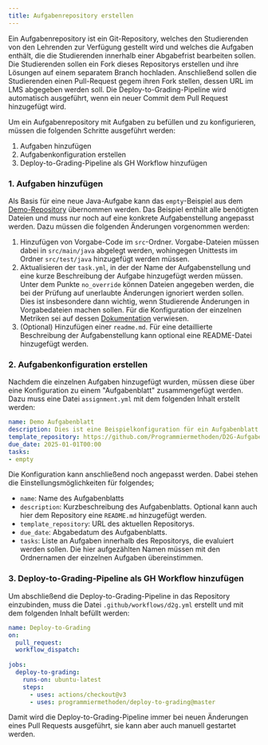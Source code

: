 ```yaml
---
title: Aufgabenrepository erstellen
---
```


Ein Aufgabenrepository ist ein Git-Repository, welches den Studierenden von den Lehrenden zur Verfügung gestellt wird und welches die Aufgaben enthält, die die Studierenden innerhalb einer Abgabefrist bearbeiten sollen. Die Studierenden sollen ein Fork dieses Repositorys erstellen und ihre Lösungen auf einem separatem Branch hochladen. Anschließend sollen die Studierenden einen Pull-Request gegem ihren Fork stellen, dessen URL im LMS abgegeben werden soll. Die Deploy-to-Grading-Pipeline wird automatisch ausgeführt, wenn ein neuer Commit dem Pull Request hinzugefügt wird.

Um ein Aufgabenrepository mit Aufgaben zu befüllen und zu konfigurieren, müssen die folgenden Schritte ausgeführt werden:

1. Aufgaben hinzufügen
2. Aufgabenkonfiguration erstellen
3. Deploy-to-Grading-Pipeline als GH Workflow hinzufügen

### 1. Aufgaben hinzufügen

Als Basis für eine neue Java-Aufgabe kann das `empty`-Beispiel aus dem [Demo-Repository](https://github.com/Programmiermethoden/D2G-Aufgaben-Demo) übernommen werden. Das Beispiel enthält alle benötigten Dateien und muss nur noch auf eine konkrete Aufgabenstellung angepasst werden. Dazu müssen die folgenden Änderungen vorgenommen werden:

1. Hinzufügen von Vorgabe-Code im `src`-Ordner. Vorgabe-Dateien müssen dabei in `src/main/java` abgelegt werden, wohingegen Unittests im Ordner `src/test/java` hinzugefügt werden müssen.
2. Aktualisieren der `task.yml`, in der der Name der Aufgabenstellung und eine kurze Beschreibung der Aufgabe hinzugefügt werden müssen. Unter dem Punkte `no_override` können Dateien angegeben werden, die bei der Prüfung auf unerlaubte Änderungen ignoriert werden sollen. Dies ist insbesondere dann wichtig, wenn Studierende Änderungen in Vorgabedateien machen sollen. Für die Konfiguration der einzelnen Metriken sei auf dessen [Dokumentation](metrics/readme.md) verwiesen.
3. (Optional) Hinzufügen einer `readme.md`. Für eine detaillierte Beschreibung der Aufgabenstellung kann optional eine README-Datei hinzugefügt werden.

### 2. Aufgabenkonfiguration erstellen

Nachdem die einzelnen Aufgaben hinzugefügt wurden, müssen diese über eine Konfiguration zu einem "Aufgabenblatt" zusammengefügt werden. Dazu muss eine Datei `assignment.yml` mit dem folgenden Inhalt erstellt werden:

```yml
name: Demo Aufgabenblatt
description: Dies ist eine Beispielkonfiguration für ein Aufgabenblatt.
template_repository: https://github.com/Programmiermethoden/D2G-Aufgaben-Demo
due_date: 2025-01-01T00:00
tasks:
- empty
```

Die Konfiguration kann anschließend noch angepasst werden. Dabei stehen die Einstellungsmöglichkeiten für folgendes;

- `name`: Name des Aufgabenblatts
- `description`: Kurzbeschreibung des Aufgabenblatts. Optional kann auch hier dem Repository eine `README.md` hinzugefügt werden.
- `template_repository`: URL des aktuellen Repositorys.
- `due_date`: Abgabedatum des Aufgabenblatts.
- `tasks`: Liste an Aufgaben innerhalb des Repositorys, die evaluiert werden sollen. Die hier aufgezählten Namen müssen mit den Ordnernamen der einzelnen Aufgaben übereinstimmen.

### 3. Deploy-to-Grading-Pipeline als GH Workflow hinzufügen

Um abschließend die Deploy-to-Grading-Pipeline in das Repository einzubinden, muss die Datei `.github/workflows/d2g.yml` erstellt und mit dem folgenden Inhalt befüllt werden:

```yml
name: Deploy-to-Grading
on:
  pull_request:
  workflow_dispatch:
  
jobs:
  deploy-to-grading:
    runs-on: ubuntu-latest
    steps:
      - uses: actions/checkout@v3
      - uses: programmiermethoden/deploy-to-grading@master
```

Damit wird die Deploy-to-Grading-Pipeline immer bei neuen Änderungen eines Pull Requests ausgeführt, sie kann aber auch manuell gestartet werden.

